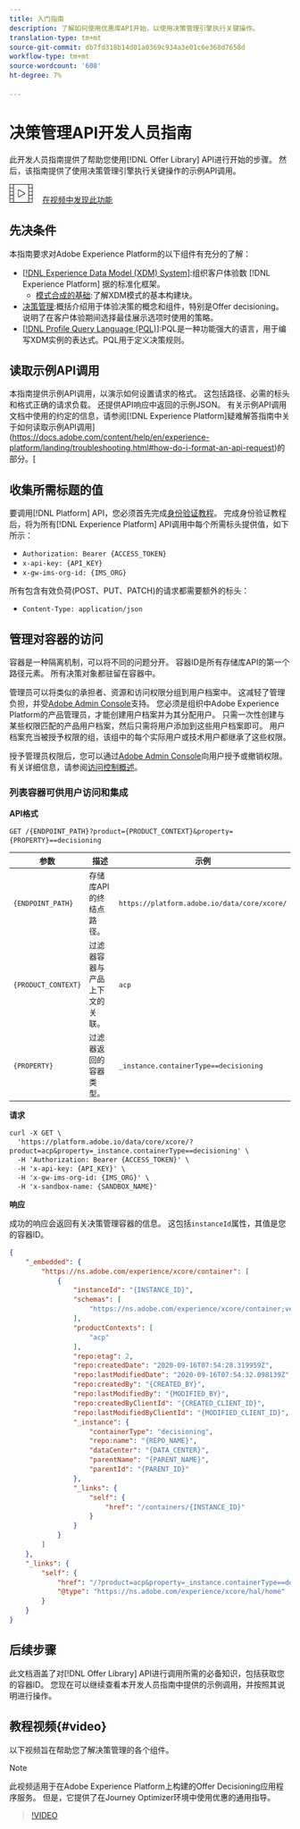 ```yaml
---
title: 入门指南
description: 了解如何使用优惠库API开始，以使用决策管理引擎执行关键操作。
translation-type: tm+mt
source-git-commit: db7fd318b14d01a0369c934a3e01c6e368d7658d
workflow-type: tm+mt
source-wordcount: '608'
ht-degree: 7%

---
```


# 决策管理API开发人员指南

此开发人员指南提供了帮助您使用[!DNL Offer Library] API进行开始的步骤。 然后，该指南提供了使用决策管理引擎执行关键操作的示例API调用。

![](../../assets/do-not-localize/how-to-video.png) [在视频中发现此功能](#video)

## 先决条件

本指南要求对Adobe Experience Platform的以下组件有充分的了解：

* [[!DNL Experience Data Model (XDM) System]](https://docs.adobe.com/content/help/zh-Hans/experience-platform/xdm/home.html):组织客户体验数 [!DNL Experience Platform] 据的标准化框架。
   * [模式合成的基础](https://docs.adobe.com/content/help/zh-Hans/experience-platform/xdm/schema/composition.html):了解XDM模式的基本构建块。
* [决策管理](../../../using/offers/get-started/starting-offer-decisioning.md):概括介绍用于体验决策的概念和组件，特别是Offer decisioning。说明了在客户体验期间选择最佳展示选项时使用的策略。
* [[!DNL Profile Query Language (PQL)]](https://docs.adobe.com/content/help/en/experience-platform/segmentation/pql/overview.html):PQL是一种功能强大的语言，用于编写XDM实例的表达式。PQL用于定义决策规则。

## 读取示例API调用

本指南提供示例API调用，以演示如何设置请求的格式。 这包括路径、必需的标头和格式正确的请求负载。 还提供API响应中返回的示例JSON。 有关示例API调用文档中使用的约定的信息，请参阅[!DNL Experience Platform]疑难解答指南中关于如何读取示例API调用](https://docs.adobe.com/content/help/en/experience-platform/landing/troubleshooting.html#how-do-i-format-an-api-request)的部分。[

## 收集所需标题的值

要调用[!DNL Platform] API，您必须首先完成[身份验证教程](https://docs.adobe.com/content/help/en/experience-platform/tutorials/authentication.html)。 完成身份验证教程后，将为所有[!DNL Experience Platform] API调用中每个所需标头提供值，如下所示：

* `Authorization: Bearer {ACCESS_TOKEN}`
* `x-api-key: {API_KEY}`
* `x-gw-ims-org-id: {IMS_ORG}`

所有包含有效负荷(POST、PUT、PATCH)的请求都需要额外的标头：

* `Content-Type: application/json`

## 管理对容器的访问

容器是一种隔离机制，可以将不同的问题分开。 容器ID是所有存储库API的第一个路径元素。 所有决策对象都驻留在容器中。

管理员可以将类似的承担者、资源和访问权限分组到用户档案中。 这减轻了管理负担，并受[Adobe Admin Console](https://adminconsole.adobe.com/)支持。 您必须是组织中Adobe Experience Platform的产品管理员，才能创建用户档案并为其分配用户。 只需一次性创建与某些权限匹配的产品用户档案，然后只需将用户添加到这些用户档案即可。 用户档案充当被授予权限的组，该组中的每个实际用户或技术用户都继承了这些权限。

授予管理员权限后，您可以通过[Adobe Admin Console](https://adminconsole.adobe.com/)向用户授予或撤销权限。 有关详细信息，请参阅[访问控制概述](https://docs.adobe.com/content/help/zh-Hans/experience-platform/access-control/home.html)。

### 列表容器可供用户访问和集成

**API格式**

```http
GET /{ENDPOINT_PATH}?product={PRODUCT_CONTEXT}&property={PROPERTY}==decisioning
```

| 参数 | 描述 | 示例 |
| --------- | ----------- | ------- |
| `{ENDPOINT_PATH}` | 存储库API的终结点路径。 | `https://platform.adobe.io/data/core/xcore/` |
| `{PRODUCT_CONTEXT}` | 过滤器容器与产品上下文的关联。 | `acp` |
| `{PROPERTY}` | 过滤器返回的容器类型。 | `_instance.containerType==decisioning` |

**请求**

```shell
curl -X GET \
  'https://platform.adobe.io/data/core/xcore/?product=acp&property=_instance.containerType==decisioning' \
  -H 'Authorization: Bearer {ACCESS_TOKEN}' \
  -H 'x-api-key: {API_KEY}' \
  -H 'x-gw-ims-org-id: {IMS_ORG}' \
  -H 'x-sandbox-name: {SANDBOX_NAME}'
```

**响应**

成功的响应会返回有关决策管理容器的信息。 这包括`instanceId`属性，其值是您的容器ID。

```json
{
    "_embedded": {
        "https://ns.adobe.com/experience/xcore/container": [
            {
                "instanceId": "{INSTANCE_ID}",
                "schemas": [
                    "https://ns.adobe.com/experience/xcore/container;version=0.5"
                ],
                "productContexts": [
                    "acp"
                ],
                "repo:etag": 2,
                "repo:createdDate": "2020-09-16T07:54:28.319959Z",
                "repo:lastModifiedDate": "2020-09-16T07:54:32.098139Z",
                "repo:createdBy": "{CREATED_BY}",
                "repo:lastModifiedBy": "{MODIFIED_BY}",
                "repo:createdByClientId": "{CREATED_CLIENT_ID}",
                "repo:lastModifiedByClientId": "{MODIFIED_CLIENT_ID}",
                "_instance": {
                    "containerType": "decisioning",
                    "repo:name": "{REPO_NAME}",
                    "dataCenter": "{DATA_CENTER}",
                    "parentName": "{PARENT_NAME}",
                    "parentId": "{PARENT_ID}"
                },
                "_links": {
                    "self": {
                        "href": "/containers/{INSTANCE_ID}"
                    }
                }
            }
        ]
    },
    "_links": {
        "self": {
            "href": "/?product=acp&property=_instance.containerType==decisioning",
            "@type": "https://ns.adobe.com/experience/xcore/hal/home"
        }
    }
}
```

## 后续步骤

此文档涵盖了对[!DNL Offer Library] API进行调用所需的必备知识，包括获取您的容器ID。 您现在可以继续查看本开发人员指南中提供的示例调用，并按照其说明进行操作。

## 教程视频{#video}

以下视频旨在帮助您了解决策管理的各个组件。

>[!NOTE]
>
>此视频适用于在Adobe Experience Platform上构建的Offer Decisioning应用程序服务。 但是，它提供了在Journey Optimizer环境中使用优惠的通用指导。

>[!VIDEO](https://video.tv.adobe.com/v/329919?quality=12)
